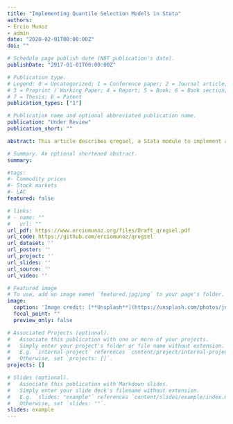 ```yaml
---
title: "Implementing Quantile Selection Models in Stata"
authors:
- Ercio Munoz
- admin
date: "2020-02-01T00:00:00Z"
doi: ""

# Schedule page publish date (NOT publication's date).
publishDate: "2017-01-01T00:00:00Z"

# Publication type.
# Legend: 0 = Uncategorized; 1 = Conference paper; 2 = Journal article;
# 3 = Preprint / Working Paper; 4 = Report; 5 = Book; 6 = Book section;
# 7 = Thesis; 8 = Patent
publication_types: ["1"]

# Publication name and optional abbreviated publication name.
publication: "Under Review"
publication_short: ""

abstract: This article describes qregsel, a Stata module to implement a copula-based sample selection correction for quantile regression recently proposed by Arellano and Bonhomme (2017, Econometrica 85(1), pp1-28). The command allows the user to model selection in quantile regressions using either a Gaussian or an one-dimensional Frank copula. We illustrate the use of qregsel with two examples. First, we apply the method to the fictional data set employed in the Stata base reference manual for the heckman command. Second, we replicate part of the empirical application of the original paper using data for the UK that covers the period 1978-2000 to compare wages of males and females at different quantiles.

# Summary. An optional shortened abstract.
summary: 

#tags:
#- Commodity prices
#- Stock markets
#- LAC
featured: false

# links:
# - name: ""
#   url: ""
url_pdf: https://www.erciomunoz.org/files/Draft_qregsel.pdf
url_code: https://github.com/erciomunoz/qregsel
url_dataset: ''
url_poster: ''
url_project: ''
url_slides: ''
url_source: ''
url_video: ''

# Featured image
# To use, add an image named `featured.jpg/png` to your page's folder. 
image:
  caption: 'Image credit: [**Unsplash**](https://unsplash.com/photos/jdD8gXaTZsc)'
  focal_point: ""
  preview_only: false

# Associated Projects (optional).
#   Associate this publication with one or more of your projects.
#   Simply enter your project's folder or file name without extension.
#   E.g. `internal-project` references `content/project/internal-project/index.md`.
#   Otherwise, set `projects: []`.
projects: []

# Slides (optional).
#   Associate this publication with Markdown slides.
#   Simply enter your slide deck's filename without extension.
#   E.g. `slides: "example"` references `content/slides/example/index.md`.
#   Otherwise, set `slides: ""`.
slides: example
---
```

